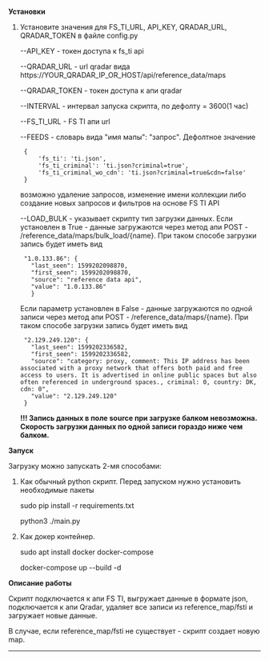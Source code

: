 **Установки**

1. Установите значения для FS_TI_URL, API_KEY, QRADAR_URL, QRADAR_TOKEN в файле config.py

    --API_KEY - токен доступа к fs_ti api
    
    --QRADAR_URL - url qradar вида https://YOUR_QRADAR_IP_OR_HOST/api/reference_data/maps
    
    --QRADAR_TOKEN - токен доступа к апи qradar
    
    --INTERVAL - интервал запуска скрипта, по дефолту = 3600(1 час)
    
    --FS_TI_URL - FS TI апи url

    --FEEDS - словарь вида "имя мапы": "запрос". Дефолтное значение
    
        {
            'fs_ti': 'ti.json',
            'fs_ti_criminal': 'ti.json?criminal=true',
            'fs_ti_criminal_wo_cdn': 'ti.json?criminal=true&cdn=false'
        }
    возможно удаление запросов, изменение имени коллекции либо создание новых запросов и фильтров на основе FS TI API

    --LOAD_BULK - указывает скрипту тип загрузки данных. Если установлен в True -
    данные загружаются через метод апи POST - /reference_data/maps/bulk_load/{name}.
    При таком способе загрузки запись будет иметь вид 

        "1.0.133.86": {
          "last_seen": 1599202098870,
          "first_seen": 1599202098870,
          "source": "reference data api",
          "value": "1.0.133.86"
          }
    Если параметр установлен в False - данные загружаются по одной записи через 
    метод апи  POST - /reference_data/maps/{name}. При таком способе загрузки 
    запись будет иметь вид 
        
        "2.129.249.120": {
          "last_seen": 1599202336582,
          "first_seen": 1599202336582,
          "source": "category: proxy, comment: This IP address has been associated with a proxy network that offers both paid and free access to users. It is advertised in online public spaces but also often referenced in underground spaces., criminal: 0, country: DK, cdn: 0",
          "value": "2.129.249.120"
        }
      
    **!!! Запись данных в поле source при загрузке балком невозможна.**
    **Скорость загрузки данных по одной записи гораздо ниже чем балком.**
    
**Запуск**

Загрузку можно запускать 2-мя способами:

   1. Как обычный python скрипт. Перед запуском нужно установить необходимые пакеты
        
         sudo pip install -r requirements.txt
         
         python3 ./main.py
           
        
   2. Как докер контейнер. 
   
         sudo apt install docker docker-compose
         
         docker-compose up --build -d
     
     
**Описание работы**

   Скрипт подключается к апи FS TI, выгружает данные в формате json, подключается
   к апи Qradar, удаляет все записи из reference_map/fsti и загружает новые данные.
   
   В случае, если reference_map/fsti не существует - скрипт создает новую map.
     

-------------------------------------------------------------------
                
        
